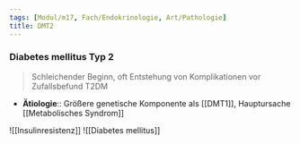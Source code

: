 ```yaml
---
tags: [Modul/m17, Fach/Endokrinologie, Art/Pathologie]
title: DMT2
---
```

### Diabetes mellitus Typ 2
> Schleichender Beginn, oft Entstehung von Komplikationen vor Zufallsbefund T2DM
- **Ätiologie**:: Größere genetische Komponente als [[DMT1]], Hauptursache [[Metabolisches Syndrom]]

![[Insulinresistenz]]
![[Diabetes mellitus]]